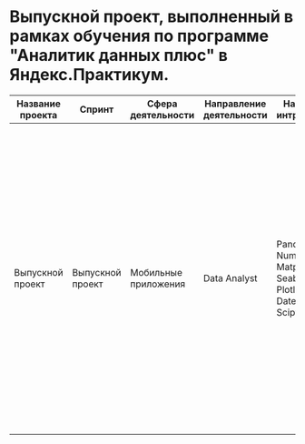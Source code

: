 # Выпускной проект, выполненный в рамках обучения по программе "Аналитик данных плюс" в Яндекс.Практикум.

| Название проекта | Спринт | Сфера деятельности | Направление деятельности | Навыки и интрументы | Задачи проекта | Описание |
| ------------- | ------------- | ------------- | ------------- | ------------- | ------------- | ------------- |
|Выпускной проект | Выпускной проект | Мобильные приложения | Data Analyst | Pandas, SQL, Numpy, Matplotlib, Seaborn, Plotly, Datetime, Scipy, Math | улучшить вовлечённость пользователей и увеличить конверсию в целевое событие - просмотр контактов. | В нашем распоряжении данные о совершенных действиях в приложении по продаже вещей. В нем пользователи продают вещи, размещая объявления. Цели: Управление вовлеченностью клиентов (адаптация приложения по целевой и смежной аудитории). Получить гипотезы о том, как можно было бы улучшить приложение с точки зрения пользовательского опыта. |

